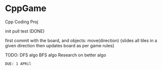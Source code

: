 # CppGame
Cpp Coding Proj

init pull test (DONE)

first commit with the board, 
    and objects: move(direction) {slides all tiles in a given direction then updates board as per game rules}

TODO:
    DFS algo
    BFS algo
    Research on better algo

    DUE: 1 APRil
